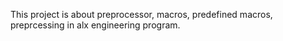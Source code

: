 This project is about preprocessor, macros, predefined macros, preprcessing in alx engineering program.
